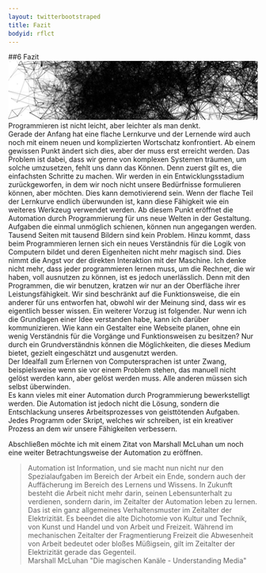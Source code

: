 ```yaml
---
layout: twitterbootstraped
title: Fazit
bodyid: rflct
---
```

<a name="06"></a>
##6 Fazit
![mt4d teaser fazit](images/mt4dteaser_fazit.jpg)
Programmieren ist nicht leicht, aber leichter als man denkt.  
Gerade der Anfang hat eine flache Lernkurve und der Lernende wird auch noch mit einem neuen und komplizierten Wortschatz konfrontiert. Ab einem gewissen Punkt ändert sich dies, aber der muss erst erreicht werden. Das Problem ist dabei, dass wir gerne von komplexen Systemen träumen, um solche umzusetzen, fehlt uns dann das Können. Denn zuerst gilt es, die einfachsten Schritte zu machen. Wir werden in ein Entwicklungsstadium zurückgeworfen, in dem wir noch nicht unsere Bedürfnisse formulieren können, aber möchten. Dies kann demotivierend sein. Wenn der flache Teil der Lernkurve endlich überwunden ist, kann diese Fähigkeit wie ein weiteres Werkzeug verwendet werden. Ab diesem Punkt eröffnet die Automation durch Programmierung für uns neue Welten in der Gestaltung. Aufgaben die einmal unmöglich schienen, können nun angegangen werden. Tausend Seiten mit tausend Bildern sind kein Problem. Hinzu kommt, dass beim Programmieren lernen sich ein neues Verständnis für die Logik von Computern bildet und deren Eigenheiten nicht mehr magisch sind. Dies nimmt die Angst vor der direkten Interaktion mit der Maschine. Ich denke nicht mehr, dass jeder programmieren lernen muss, um die Rechner, die wir haben, voll ausnutzen zu können, ist es jedoch unerlässlich. Denn mit den Programmen, die wir benutzen, kratzen wir nur an der Oberfläche ihrer Leistungsfähigkeit. Wir sind beschränkt auf die Funktionsweise, die ein anderer für uns entworfen hat, obwohl wir der Meinung sind, dass wir es eigentlich besser wissen. Ein weiterer Vorzug ist folgender. Nur wenn ich die Grundlagen einer Idee verstanden habe, kann ich darüber kommunizieren. Wie kann ein Gestalter eine Webseite planen, ohne ein wenig Verständnis für die Vorgänge und Funktionsweisen zu besitzen? Nur durch ein Grundverständnis können die Möglichkeiten, die dieses Medium bietet, gezielt eingeschätzt und ausgenutzt werden.  
Der Idealfall zum Erlernen von Computersprachen ist unter Zwang, beispielsweise wenn sie vor einem Problem stehen, das manuell nicht gelöst werden kann, aber gelöst werden muss. Alle anderen müssen sich selbst überwinden.  
Es kann vieles mit einer Automation durch Programmierung bewerkstelligt werden. Die Automation ist jedoch nicht die Lösung, sondern die Entschlackung unseres Arbeitsprozesses von geisttötenden Aufgaben. Jedes Programm oder Skript, welches wir schreiben, ist ein kreativer Prozess an dem wir unsere Fähigkeiten verbessern.  

Abschließen möchte ich mit einem Zitat von Marshall McLuhan um noch eine weiter Betrachtungsweise der Automation zu eröffnen.  

> Automation ist Information, und sie macht nun nicht nur den Spezialaufgaben im Bereich der Arbeit ein Ende, sondern auch der Auffächerung im Bereich des Lernens und Wissens. In Zukunft besteht die Arbeit nicht mehr darin, seinen Lebensunterhalt zu verdienen, sondern darin, im Zeitalter der Automation leben zu lernen. Das ist ein ganz allgemeines Verhaltensmuster im Zeitalter der Elektrizität. Es beendet die alte Dichotomie von Kultur und Technik, von Kunst und Handel und von Arbeit und Freizeit. Während im mechanischen Zeitalter der Fragmentierung Freizeit die Abwesenheit von Arbeit bedeutet oder bloßes Müßigsein, gilt im Zeitalter der Elektrizität gerade das Gegenteil.  
> Marshall McLuhan "Die magischen Kanäle - Understanding Media"
